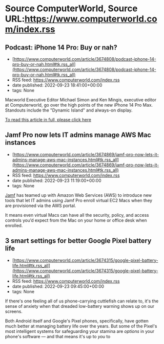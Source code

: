 # Source ComputerWorld, Source URL:https://www.computerworld.com/index.rss

## Podcast: iPhone 14 Pro: Buy or nah?
 - [https://www.computerworld.com/article/3674808/podcast-iphone-14-pro-buy-or-nah.html#tk.rss_all](https://www.computerworld.com/article/3674808/podcast-iphone-14-pro-buy-or-nah.html#tk.rss_all)
 - RSS feed: https://www.computerworld.com/index.rss
 - date published: 2022-09-23 18:41:00+00:00
 - tags: None

<article>
	<section class="page">
<p>Macworld Executive Editor Michael Simon and Ken Mingis, executive editor at Computerworld, go over the high points of the new iPhone 14 Pro Max. Standouts include the "Dynamic Island" and always-on display.</p></section>
</article><p class="jumpTag"><a href="https://www.computerworld.com/article/3674808/podcast-iphone-14-pro-buy-or-nah.html#jump">To read this article in full, please click here</a></p></section></article>

## Jamf Pro now lets IT admins manage AWS Mac instances
 - [https://www.computerworld.com/article/3674869/jamf-pro-now-lets-it-admins-manage-aws-mac-instances.html#tk.rss_all](https://www.computerworld.com/article/3674869/jamf-pro-now-lets-it-admins-manage-aws-mac-instances.html#tk.rss_all)
 - RSS feed: https://www.computerworld.com/index.rss
 - date published: 2022-09-23 11:19:00+00:00
 - tags: None

<article>
	<section class="page">
<p><a href="https://www.computerworld.com/article/3669290/jamfs-q2-earnings-show-customers-up-34-devices-up-224.html">Jamf</a> has teamed up with Amazon Web Services (AWS) to introduce new tools that let IT admins using Jamf Pro enroll virtual EC2 Macs when they are provisioned via the AWS portal.</p><p>It means even virtual Macs can have all the security, policy, and access controls you’d expect from the Mac on your home or office desk when enrolled.</p><h2><st

## 3 smart settings for better Google Pixel battery life
 - [https://www.computerworld.com/article/3674315/google-pixel-battery-life.html#tk.rss_all](https://www.computerworld.com/article/3674315/google-pixel-battery-life.html#tk.rss_all)
 - RSS feed: https://www.computerworld.com/index.rss
 - date published: 2022-09-23 09:45:00+00:00
 - tags: None

<article>
	<section class="page">
<p>If there's one feeling all of us phone-carrying cuttlefish can relate to, it's the sense of anxiety when that dreaded low-battery warning shows up on our screens.</p><p>Both Android itself and Google's Pixel phones, specifically, have gotten much better at managing battery life over the years. But some of the Pixel's most intelligent systems for safeguarding your stamina are <em>options</em> in your phone's software — and that means it's up to <em>you</em> to
